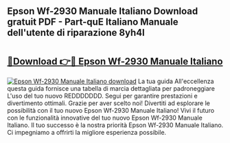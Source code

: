## Epson Wf-2930 Manuale Italiano Download gratuit PDF - Part-quE Italiano Manuale dell'utente di riparazione 8yh4l

# <h2><a href="http://dfcq4bq.blite.top/?on=Epson+Wf-2930+Manuale+Italiano">🔗Download 👉🔴 Epson Wf-2930 Manuale Italiano</a></h2>

[![Epson Wf-2930 Manuale Italiano download](https://i.imgur.com/lujVjoI.png)](http://dfcq4bq.blite.top/?on=Epson+Wf-2930+Manuale+Italiano)
La tua guida All'eccellenza questa guida fornisce una tabella di marcia dettagliata per padroneggiare L'uso del tuo nuovo REDDDDDDD. Segui per garantire prestazioni e divertimento ottimali. Grazie per aver scelto noi! Divertiti ad esplorare le possibilità con il tuo nuovo Epson Wf-2930 Manuale Italiano! Vivi il futuro con le funzionalità innovative del tuo nuovo Epson Wf-2930 Manuale Italiano. Il tuo successo è la nostra priorità Epson Wf-2930 Manuale Italiano. Ci impegniamo a offrirti la migliore esperienza possibile.
